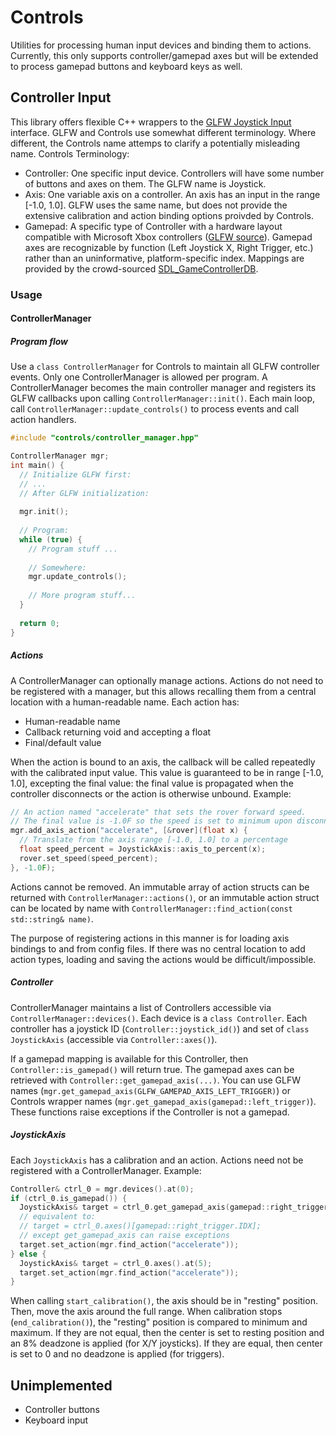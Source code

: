 # Controls
Utilities for processing human input devices and binding them to actions. Currently, this only supports controller/gamepad axes but will be extended to process gamepad buttons and keyboard keys as well.
## Controller Input
This library offers flexible C++ wrappers to the [GLFW Joystick Input](https://www.glfw.org/docs/3.3/input_guide.html#joystick) interface. GLFW and Controls use somewhat different terminology. Where different, the Controls name attemps to clarify a potentially misleading name. Controls Terminology:
* Controller: One specific input device. Controllers will have some number of buttons and axes on them. The GLFW name is Joystick.
* Axis: One variable axis on a controller. An axis has an input in the range [-1.0, 1.0]. GLFW uses the same name, but does not provide the extensive calibration and action binding options proivded by Controls.
* Gamepad: A specific type of Controller with a hardware layout compatible with Microsoft Xbox controllers ([GLFW source](https://www.glfw.org/docs/3.3/input_guide.html#gamepad)). Gamepad axes are recognizable by function (Left Joystick X, Right Trigger, etc.) rather than an uninformative, platform-specific index. Mappings are provided by the crowd-sourced [SDL_GameControllerDB](https://github.com/gabomdq/SDL_GameControllerDB).

### Usage
#### ControllerManager
##### Program flow
Use a `class ControllerManager` for Controls to maintain all GLFW controller events. Only one ControllerManager is allowed per program. A ControllerManager becomes the main controller manager and registers its GLFW callbacks upon calling `ControllerManager::init()`. Each main loop, call `ControllerManager::update_controls()` to process events and call action handlers.
```C++
#include "controls/controller_manager.hpp"

ControllerManager mgr;
int main() {
  // Initialize GLFW first:
  // ...
  // After GLFW initialization:
  
  mgr.init();
  
  // Program:
  while (true) {
    // Program stuff ...
    
    // Somewhere:
    mgr.update_controls();
    
    // More program stuff...
  }
  
  return 0;
}
```
##### Actions
A ControllerManager can optionally manage actions. Actions do not need to be registered with a manager, but this allows recalling them from a central location with a human-readable name. Each action has:
* Human-readable name
* Callback returning void and accepting a float
* Final/default value

When the action is bound to an axis, the callback will be called repeatedly with the calibrated input value. This value is guaranteed to be in range [-1.0, 1.0], excepting the final value: the final value is propagated when the controller disconnects or the action is otherwise unbound. Example:

```C++
// An action named "accelerate" that sets the rover forward speed.
// The final value is -1.0F so the speed is set to minimum upon disconnect
mgr.add_axis_action("accelerate", [&rover](float x) {
  // Translate from the axis range [-1.0, 1.0] to a percentage
  float speed_percent = JoystickAxis::axis_to_percent(x);
  rover.set_speed(speed_percent);
}, -1.0F);
```
Actions cannot be removed. An immutable array of action structs can be returned with `ControllerManager::actions()`, or an immutable action struct can be located by name with `ControllerManager::find_action(const std::string& name)`.

The purpose of registering actions in this manner is for loading axis bindings to and from config files. If there was no central location to add action types, loading and saving the actions would be difficult/impossible.
##### Controller
ControllerManager maintains a list of Controllers accessible via `ControllerManager::devices()`. Each device is a `class Controller`. Each controller has a joystick ID (`Controller::joystick_id()`) and set of `class JoystickAxis` (accessible via `Controller::axes()`).

If a gamepad mapping is available for this Controller, then `Controller::is_gamepad()` will return true. The gamepad axes can be retrieved with `Controller::get_gamepad_axis(...)`. You can use GLFW names (`mgr.get_gamepad_axis(GLFW_GAMEPAD_AXIS_LEFT_TRIGGER)`) or Controls wrapper names (`mgr.get_gamepad_axis(gamepad::left_trigger)`). These functions raise exceptions if the Controller is not a gamepad.

##### JoystickAxis
Each `JoystickAxis` has a calibration and an action. Actions need not be registered with a ControllerManager. Example:
```C++
Controller& ctrl_0 = mgr.devices().at(0);
if (ctrl_0.is_gamepad()) {
  JoystickAxis& target = ctrl_0.get_gamepad_axis(gamepad::right_trigger);
  // equivalent to:
  // target = ctrl_0.axes()[gamepad::right_trigger.IDX];
  // except get_gamepad_axis can raise exceptions
  target.set_action(mgr.find_action("accelerate"));
} else {
  JoystickAxis& target = ctrl_0.axes().at(5);
  target.set_action(mgr.find_action("accelerate"));
}
```
When calling `start_calibration()`, the axis should be in "resting" position. Then, move the axis around the full range. When calibration stops (`end_calibration()`), the "resting" position is compared to minimum and maximum. If they are not equal, then the center is set to resting position and an 8% deadzone is applied (for X/Y joysticks). If they are equal, then center is set to 0 and no deadzone is applied (for triggers).
## Unimplemented
* Controller buttons
* Keyboard input
